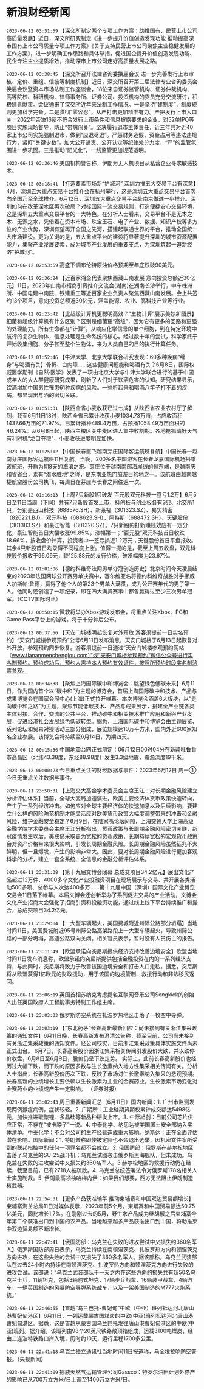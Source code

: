 # 新浪财经新闻
`2023-06-12 03:51:59` 【深交所制定两个专项工作方案：助推国有、民营上市公司高质量发展】近日，深交所研究制定《进一步提升价值创造发现功能 推动提高深市国有上市公司质量专项工作方案》《关于支持民营上市公司聚焦主业稳健发展的工作方案》，进一步明确工作思路和具体举措，促进国企提升价值创造发现功能、民企专注主业提质增效，推动深市上市公司走好高质量发展之路。

`2023-06-12 03:38:45` 【深交所召开法律咨询委换届会议 进一步完善发行上市审核、定价、重组、信披等制度机制】近日，深交所召开第二届法律专业咨询委员会换届会议暨资本市场法制工作座谈会，18位来自证券监管机构、证券仲裁机构、高等院校、科研机构、律师事务所、证券公司、投资机构的委员充分交流研讨，积极建言献策。会议通报了深交所近年来法制工作情况。一是坚持“建制度”，制度规则更加科学完备。二是贯彻“零容忍”，从严打击更加精准有力。严把发行上市入口关，2022年否决16家不符合发行上市条件和信息披露要求的企业，对52单IPO等项目实施现场督导，防止“带病闯关”。坚决履行退市主体责任，近三年共对近40家上市公司实施强制退市，做到“应退尽退”。严惩财务造假、资金占用等违法违规行为，紧盯“关键少数”，加大公开谴责、公开认定等纪律处分力度，“严”的监管氛围进一步巩固。三是推动“阳光化”，一线监管更加规范透明。

`2023-06-12 03:36:46` 美国机构警告称，伊朗为无人机项目从私营企业寻求敏感技术。

`2023-06-12 03:18:41` 【打造要素市场新“护城河” 深圳力推五大交易平台有深意】4月，深圳五大重点交易平台推介会在杭州举行，这是深圳五大重点交易平台首次向全国乃至全球推介。6月12日，深圳五大重点交易平台赴南京做进一步推介。深圳如何在改革深水区再次破局？对标国际一流交易规则，打造便捷安心交易环境，这是深圳五大重点交易平台的一大特色。在分析人士看来，交易平台不是无本之木、无源之水，凭借着在资本市场、珠宝玉石、电子产业、数据、知识产权等多方位的产业优势，深圳有望再开全国之先河，搭建起联通世界的平台，推动全国统一大市场建设。更为关键的是，五大重点平台的建设将显著提升深圳的城市资源配置能力，集聚产业发展要素，成为城市产业发展的重要支点，为深圳筑起一道新经济“护城河”。

`2023-06-12 02:53:59` 高盛下调布伦特原油价格预期至年底跌破90美元。

`2023-06-12 02:36:24` 【近百家湘企代表聚焦西藏山南发展 意向投资总额近30亿元】11日，2023年山南市招商引资推介交流会(湖南)在湖南长沙举行，中车株洲所、中国电建中南院、铁建重工等近百家企业负责人聚焦西藏山南发展。会上共签约13个项目，意向投资总额近30亿元，涵盖能源、农业、高科技产业等行业。

`2023-06-12 02:23:42` 【比超级计算机更聪明高效？“生物计算”展示美妙新图景】细菌和超级计算机有什么区别？区别是细菌更“高级”，因为它有更多的回路和更强的处理能力。所有生命都在“计算”。从响应化学信号的单个细胞，到在特定环境中航行的复杂生物体，信息处理是生命系统的核心。经过数十年的尝试，科学家终于开始收集细胞、分子甚至整个生物体，来为人类自己的目的执行计算任务。

`2023-06-12 01:52:46` 【牛津大学、北京大学联合研究发现：60多种疾病“缠身”与喝酒有关】骨折、白内障……这些健康问题能和喝酒有关？6月8日，国际权威医学期刊《自然·医学》发表了一项由北京大学与牛津大学联合进行的基于中国成年人的大人群健康研究成果，刷新了人们对于饮酒危害的认知。研究结果显示，饮酒增加中国男性罹患61种疾病的风险。一些听起来和喝酒八竿子打不着的疾病，都显现出与酒的密切关联。

`2023-06-12 01:51:31` 【陕西全省小麦收获已过七成】从陕西省农业农村厅了解到，截至6月11日18时，陕西全省已累计收获小麦1034.73万亩，占应收面积1437.66万亩的71.97%。已累计播种489.4万亩，占预播1058.49万亩面积的46.24%。从6月8日起，陕西主粮区关中麦区进入集中收割期。各地抢抓晴好天气有利时机“龙口夺粮”，小麦收获进度明显加快。

`2023-06-12 01:25:12` 【中国长春直飞越南芽庄国际客运航班复航】中国长春—越南芽庄国际客运航班11日复航。当晚，200多名中国游客在长春龙嘉国际机场搭乘该航班，开启为期8天的海滨之旅。芽庄位于越南南部海岸线的最东端，是越南庆和省省会，素有“潜水胜地”之称，是东南亚热门旅游目的地之一。该航班由越南越捷航空股份公司执飞，每周日在芽庄与长春之间往返一次。

`2023-06-12 01:16:13` 【上周7只新股1只破发 百元股双元科技一签亏1.2万】6月5日至11日当周（下同）共有7只新股首发上市，科创板与创业板各有3只、北交所1只，分别是西山科技（688576.SH）、新莱福（301323.SZ）、易实精密（826221.BJ）、双元科技（688623.SH）、阿特斯（688472.SH）、天键股份（301383.SZ）和豪江智能（301320.SZ）。7只新股的打新赚钱效应有一定分化，豪江智能首日大幅收涨99.85%，涨幅第一；“百元股”双元科技首日收跌18.66%，按收盘价计算，投资者中一签亏损近1.2万元；天键股份首日平盘报收。其余4只新股首日均录得不同程度上涨。值得一提的是，截至上周五收盘，双元科技股价报收于96.09元，较125.88元的发行价格，破发幅度为23.67%。

`2023-06-12 01:01:06` 【德约科维奇法网男单夺冠创造历史】北京时间今天凌晨结束的2023年法国网球公开赛男单决赛中，塞尔维亚名将德约科维奇战胜对手挪威人加斯帕·鲁德，赢得了他个人的第23个男单大满贯，成为公开赛年代的男子第一人。他同时还创造了一项纪录，即在四大满贯赛事中都各赢得过至少三次男单冠军。（CCTV国际时讯）

`2023-06-12 00:50:15` 微软将举办Xbox游戏发布会，将重点关注Xbox、PC和Game Pass平台上的游戏。将于十分钟后公布。

`2023-06-12 00:37:56` 【天安门城楼明起恢复对外开放 游客须提前一日实名预约】“天安门城楼参观预约”公号6月11日发布消息，天安门城楼于6月13日起恢复对外开放，参观预约同步恢复。游客须提前一日通过“天安门城楼参观预约网站（www.tiananmenchenglou.com）”或“天安门城楼参观预约”微信公众号进行实名制预约。预约成功后，预约人需持本人预约有效证件，按照所预约时段实名制验票参观。

`2023-06-12 00:34:38` 【聚焦上海国际碳中和博览会：眺望绿色低碳未来】6月11日，作为国内首个以“碳中和”为主题的博览会，首届上海国际碳中和技术、产品与成果博览会在国家会展中心(上海)正式拉开帷幕。本次博览会涵盖6大板块，以“走向碳中和之路”为主题，聚焦节能低碳技术、产品与成果展示，搭建全产业链各类主体对接、合作、交流的公共平台，推动碳中和相关技术推广应用和新兴产业发展，促进经济社会发展绿色低碳转型。据悉，上海国际碳中和博览会由主题展览、系列论坛和贸易对接活动三部分组成，展览规模达10万平方米，国内外近600家知名企业参展。该博览会将持续至6月14日，为期四天。

`2023-06-12 00:15:36` 中国地震台网正式测定：06月12日00时04分在新疆吐鲁番市高昌区（北纬43.38度，东经88.98度）发生3.3级地震，震源深度19千米。

`2023-06-12 00:00:23` 今日重点关注的财经数据与事件：2023年6月12日 周一① 今日无重点关注数据与事件。

`2023-06-11 23:58:31` 【上海交大高金学术委员会主席王江：对长期金融风险建立分析评估体系】当前，全球大变局加速演进，欧美主要经济体货币政策快速转向，产生了一系列经济冲击。如何应对全球主要经济体的快速加息以及后续影响，要建立什么样的风险防范机制才能灵活应对欧美货币政策大幅度调整带来的冲击和金融风险，维护金融安全稳定？6月9日，在陆家嘴论坛间隙，上海交通大学上海高级金融学院学术委员会主席王江分析指出，货币政策与长周期金融风险密切关联，新冠疫情发生以后，美联储采取更为宽松的货币政策，长期持续宽松的宏观货币政策会对资产价格带来很大影响，引发长周期金融风险。长周期金融风险虽然征兆不太鲜明，但一旦爆发，产生的影响非常大。因此，要对长周期金融风险进行更加客观科学的分析，建立一套全系统、全信息的金融分析评估体系。

`2023-06-11 23:31:38` 【第十九届文博会闭幕 总成交项目34.2亿元】展出文化产品超过12万件、4000多个文化产业投融资项目在现场展示与交易、共开展各类活动500多项、总参与人次达400多万……第十九届中国（深圳）国际文化产业博览交易会11日落下帷幕。本届文博会还创新举办了系列促进交易的产业活动，文博会文化产业招商大会强化了招商引资和投融资功能，通过线上线下平台持续推广和撮合，总成交项目34.2亿元。

`2023-06-11 23:29:04` 【一大型车辆起火，美国费城附近州际公路部分坍塌】当地时间11日，美国费城附近95号州际公路高架路段上一大型车辆起火，导致州际公路的一部分坍塌，高速公路双向关闭。相关官员表示，暂时没有人员伤亡的报告。

`2023-06-11 23:11:49` 【欧盟承诺向突尼斯提供经济支持改善边境安全】欧盟当地时间11日发布消息称，欧盟承诺向突尼斯提供包括金融投资在内的一系列经济支持，与此同时，突尼斯将致力于改善该国边境安全和打击人口走私。据悉，突尼斯将从欧盟获得1亿欧元的财政援助，用于该国的边境管制、救援行动和非法移民返回。

`2023-06-11 23:06:19` 英国首相苏纳克考虑提名互联网音乐公司Songkick的创始人出任英国政府人工智能事务特别工作组主席。

`2023-06-11 23:03:33` 俄罗斯防空系统在扎波罗热地区击落了一枚空中导弹。

`2023-06-11 23:03:19` 【“东北药茅”长春高新最新回应：尚未接到有关浙江集采政策的通知文件】6月11日晚，长春高新发布澄清公告称，截至目前，公司尚未接到有关浙江集采政策的通知文件。经公司核实，目前浙江集采政策具体实施文件尚未正式出台。 6月7日，长春高新股价因浙江集采相关传闻引发股价大跌，并以跌停价收盘，6月8日至6月9日，股价仍呈下跌走势。 实际上，此前长春高新股价也经历过大幅下跌，而下跌的原因多数与生长激素纳入地方性集采相关传闻有关。分析人士指出，长春高新股价历次下跌，反映了市场对生长激素纳入集采的悲观预期。长春高新的业绩增长主要依赖以生长激素为主业的金赛药业，生长激素市场变化对金赛药业的业绩或产生一定影响。 （证券时报）

`2023-06-11 23:02:43` 周日重要新闻汇总（6月11日）国内新闻：1. 广州市监测发现两例猴痘病例，症状较轻。2. 广期所：工业硅期货期权累计成交额达5498亿元，加快推进碳酸锂、多晶硅等新品种研发上市。3. 中际旭创：目前公司芯片供应正常，不存在“被卡脖子”一说。4. 中泰化学、纳思达被美国国土安全部纳入实体清单。中泰化学：不会对公司的生产经营造成重大影响。纳斯达：正在全面评估潜在影响。国际新闻：1. 特朗普称即使被定罪也不会退出选举，因机密文件案所受到的联邦指控中的任何一项罪名都不会成立。2. 俄国防部：俄罗斯在赫尔松地区击落了乌克兰的SU-25战斗机；乌克兰试图袭击俄罗斯黑海舰队，但未成功。乌克兰在失败的进攻尝试中又损失约360名军人。3.赫尔松地区的救援行动仍在继续，截至目前，已有2718人被疏散。4. 乌克兰总统签署法令对俄罗斯178名相关人士实施制裁。5. 伊朗最高领袖哈梅内伊：如果我们想要，西方无法阻止伊朗制造核武器。

`2023-06-11 22:54:31` 【更多产品获准输华 推动柬埔寨和中国双边贸易额增长】柬埔寨海关总局11日对媒体表示，2023年前5个月，柬埔寨和中国贸易额达50.75亿美元，同比增长1.7%。在刚刚过去的5月，野生水产品成为继胡椒之后柬埔寨今年第二个获准出口到中国的农产品。当地越来越多产品获准出口到中国，将助推柬中双边贸易额不断增长。

`2023-06-11 22:47:41` 【俄国防部：乌克兰在失败的进攻尝试中又损失约360名军人】俄罗斯国防部周日表示，乌克兰持续在南顿涅茨克、扎波罗热方向和顿涅茨克方向进攻，在这些失败的尝试中又损失了360多名军人。据该部称，乌克兰武装部队在过去24小时内持续在南顿涅茨克、扎波罗热方向和顿涅茨克方向进行失败的进攻尝试。该部说：“乌克兰武装部队于一天之内在这些方向的损失共有超50名乌克兰士兵，11辆坦克，包括3辆豹式坦克，17辆步兵战车，16辆装甲战车，4辆汽车，一辆英国制造的风暴防空导弹系统战车，以及一架美国制造的M777火炮系统。”

`2023-06-11 22:46:55` 【首趟“乌兰巴托-曹妃甸”中欧（中亚）班列抵达河北唐山港曹妃甸港区】6月11日，一列运载蒙古国煤炭的中欧(中亚)班列抵达河北唐山港曹妃甸港区。据悉，这是首趟从蒙古国乌兰巴托发往唐山港曹妃甸港区的中欧(中亚)班列。据介绍，该班列由98个20英尺铁路敞顶箱组成，运载3100吨煤炭，经由二连浩特铁路口岸入境，历时约10天，运行里程1700多公里。

`2023-06-11 22:41:18` 乌克兰独立通讯社当地时间11日报道称，乌全境拉响防空警报。（央视新闻）

`2023-06-11 22:41:09` 挪威天然气运输管理公司Gassco：特罗尔油田计划外停产的影响已从700万立方米/日上调至1400万立方米/日。

